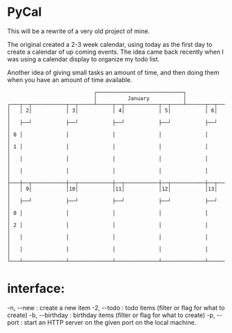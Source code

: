 # PyCal

This will be a rewrite of a very old project of mine.

The original created a 2-3 week calendar, using today as the first day to create a calendar of up coming events.
The idea came back recently when I was using a calendar display to organize my todo list.

Another idea of giving small tasks an amount of time, and then doing them when you have an amount of time available.

```
                            ┌────────────────────────────┐
                            │          January           │
┌───┬──┬───────────┬──┬─────┴─────┬──┬───────────┬──┬────┴──────┬──┬───────────┐
│   │ 2│           │ 3│           │ 4│           │ 5│           │ 6│           │
│   ├──┘           ├──┘           ├──┘           ├──┘           ├──┘           │
│ 0 │              │              │              │              │              │
│ 1 │              │              │              │              │              │
│   │              │              │              │              │              │
│   │              │              │              │              │              │
├───┼──┬───────────┼──┬───────────┼──┬───────────┼──┬───────────┼──┬───────────┤
│   │ 9│           │10│           │11│           │12│           │13│           │
│   ├──┘           ├──┘           ├──┘           ├──┘           ├──┘           │
│ 0 │              │              │              │              │              │
│ 2 │              │              │              │              │              │
│   │              │              │              │              │              │
│   │              │              │              │              │              │
└───┴──────────────┴──────────────┴──────────────┴──────────────┴──────────────┘
```


# interface:

-n, --new	      : create a new item
-2, --todo        : todo items (filter or flag for what to create)
-b, --birthday    : birthday items (filter or flag for what to create)
-p, --port        : start an HTTP server on the given port on the local machine.
